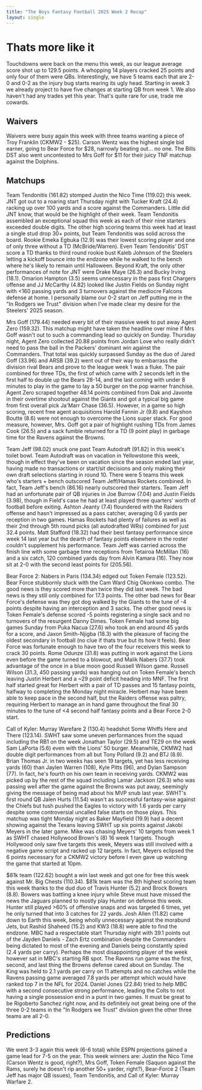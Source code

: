 ```yaml
---
title: "The Boys Fantasy Football 2025 Week 2 Recap"
layout: single
---
```


# Thats more like it

Touchdowns were back on the menu this week, as our league average score shot up to 129.5 points. A whopping 14 players cracked 25 points and only four of them were QBs. Interestingly, we have 5 teams each that are 2-0 and 0-2 as the injury bug starts rearing its ugly head. Starting in week 3 we already project to have five changes at starting QB from week 1. We also haven't had any trades yet this year. That's quite rare for use, trade me cowards.

## Waivers

Waivers were busy again this week with three teams wanting a piece of Troy Franklin (CKMW2 - $25). Carson Wentz was the highest single bid earner, going to Bear Force for $28, narrowly beating out... no one. The Bills DST also went uncontested to Mrs Goff for $11 for their juicy TNF matchup against the Dolphins.


## Matchups

Team Tendonitis (161.82) stomped Justin the Nico Time (119.02) this week. JNT got out to a roaring start Thursday night with Tucker Kraft (24.4) racking up over 100 yards and a score against the Commanders. Little did JNT know, that would be the highlight of their week. Team Tendonitis assembled an exceptional squad this week as each of their nine starters exceeded double digits. The other high scoring teams this week had at least a single stud drop 30+ points, but Team Tendonitis was solid across the board. Rookie Emeka Egbuka (12.9) was their lowest scoring player and one of only three without a TD (McBride/Warren). Even Team Tendonitis' DST score a TD thanks to third round rookie bust Kaleb Johnson of the Steelers letting a kickoff bounce into the endzone while he walked to the bench where he's likely to remain until Halloween. Beyond Kraft, the only other performances of note for JNT were Drake Maye (26.3) and Bucky Irving (18.1). Omarion Hampton (3.5) seems unnecessary in the pass first Chargers offense and JJ McCarthy (4.82) looked like Justin Fields on Sunday night with <160 passing yards and 3 turnovers against the mediocre Falcons defense at home. I personally blame our 0-2 start on Jeff putting me in the "In Rodgers we Trust" division when I've made clear my desire for the Steelers' 2025 season.

Mrs Goff (179.44) needed every bit of their massive week to put away Agent Zero (159.32). This matchup might have taken the headline over mine if Mrs Goff wasn't out to such a commanding lead so quickly on Sunday. Thursday night, Agent Zero collected 20.88 points from Jordan Love who really didn't need to pass the ball in the Packers' dominant win against the Commanders. That total was quickly surpassed Sunday as the duo of Jared Goff (33.96) and ARSB (39.2) went out of their way to embarrass the division rival Bears and prove to the league week 1 was a fluke. The pair combined for three TDs, the first of which came with 2 seconds left in the first half to double up the Bears 28-14, and the last coming with under 8 minutes to play in the game to lay a 50 burger on the pop warner franchise. Agent Zero scraped together 48.14 points combined from Dak and Javonte in their overtime shootout against the Giants and got a typical big game from first overall pick Ja'Marr Chase (36.5). However, in a game so high scoring, recent free agent acquisitions Harold Fannin Jr (9.8) and Kayshon Boutte (8.6) were not enough to overcome the Lions super stack. For good measure, however, Mrs. Goff got a pair of highlight rushing TDs from James Cook (26.5) and a sack fumble returned for a TD (9 point play) in garbage time for the Ravens against the Browns. 

Team Jeff (98.02) snuck one past Team Autodraft (91.82) in this week's toilet bowl. Team Autodraft was on vacation in Yellowstone this week, though in effect they've been on vacation since the season ended last year, having made no transactions or start/sit decisions and only making their own draft selections starting in round 10. There were 5 teams this week who's starters + bench outscored Team Jeff/Hamas Rockets combined. In fact, Team Jeff's bench (86.16) nearly outscored their starters. Team Jeff had an unfortunate pair of QB injuries in Joe Burrow (7.04) and Justin Fields (3.98), though in Field's case he had at least played three quarters' worth of football before exiting. Ashton Jeanty (7.4) floundered with the Raiders offense and hasn't impressed as a pass catcher, averaging 0.6 yards per reception in two games. Hamas Rockets had plenty of failures as well as their 2nd through 5th round picks (all autodrafted WRs) combined for just 32.4 points. Matt Stafford (18.32) had their best fantasy performance since week 14 last year but the dearth of fantasy points elsewhere in the roster couldn't supplement his performance. Team Jeff was carried across the finish line with some garbage time receptions from Tetairoa McMillan (16) and a six catch, 120 combined yards day from Alvin Kamara (16). They now sit at 2-0 with the second least points for (205.56).

Bear Force 2: Nabers in Paris (134.34) edged out Token Female (123.52). Bear Force stubbornly stuck with the Cam Ward Chig Okonkwo combo. The good news is they scored more than twice they did last week. The bad news is they still only combined for 17.3 points. The other bad news for Bear Force's defense was they got dog walked by the Giants to the tune of -4 points despite having an interception and 3 sacks. The other good news is Token Female's defense scored -5 points registering a single sack and no turnovers of the resurgent Danny Dimes. Token Female had some big games Sunday from Puka Nacua (27.6) who took an end around 45 yards for a score, and Jaxon Smith-Njigba (18.3) with the pleasure of facing the oldest secondary in football (no clue if thats true but its how it feels). Bear Force was fortunate enough to have two of the four receivers this week to crack 30 points. Rome Odunze (31.8) was putting in work against the Lions even before the game turned to a blowout, and Malik Nabers (37.7) took advantage of the once in a blue moon good Russell Wilson game. Russell Wilson (31.3, 450 passing yards) was hanging out on Token Female's bench leaving Justin Herbert and a ~29 point deficit heading into MNF. The first half started great for Herbert with a pair of TD passes and 15 fantasy points, halfway to completing the Monday night miracle. Herbert may have been able to keep pace in the second half, but the Raiders offense was paltry, requiring Herbert to manage an in hand game throughout the final 30 minutes to the tune of <4 second half fantasy points and a Bear Force 2-0 start.

Call of Kyler: Murray Warefare 2 (130.4) headshot Some Whiffs Here and There (123.14). SWHT saw some uneven performances from the squad including the RB1 on the week Jonathan Taylor (29.5) and TE29 on the week Sam LaPorta (5.6) even with the Lions' 50 burger. Meanwhile, CKMW2 had double digit performances from all but Tony Pollard (9.2) and BTJ (8.9). Brian Thomas Jr. in two weeks has seen 19 targets, yet has less receiving yards (60) than Jaylen Warren (108), Kyle Pitts (96), and Dylan Sampson (77). In fact, he's fourth on his own team in receiving yards. CKMW2 was picked up by the rest of the squad including Lamar Jackson (26.3) who was passing well after the game against the Browns was put away, seemingly giving the message of being mad about his MVP snub last year. SWHT's first round QB Jalen Hurts (11.54) wasn't as successful fantasy-wise against the Chiefs but tush pushed the Eagles to victory with 1.6 yards per carry despite some controversial uncalled false starts on those plays. This matchup was tight Monday night as Baker Mayfield (19.9) had a decent showing against the Texans leaving SWHT up six points against Jakobi Meyers in the later game. Mike was chasing Meyers' 10 targets from week 1 as SWHT chased Hollywood Brown's (8) 16 week 1 targets. Though Hollywood only saw five targets this week, Meyers was still involved with a negative game script and racked up 12 targets. In fact, Meyers eclipsed the 6 points necessary for a CKMW2 victory before I even gave up watching the game that started at 10pm.

$81k team (122.62) bought a win last week and got one for free this week against Mr. Big Chests (110.34).  $81k team was the 8th highest scoring team this week thanks to the dud duo of Travis Hunter (5.2) and Brock Bowers (8.8). Bowers was battling a knee injury while Steve must have missed the news the Jaguars planned to mostly play Hunter on defense this week. Hunter still played >60% of offensive snaps and was targeted 6 times, yet he only turned that into 3 catches for 22 yards. Josh Allen (11.82) came down to Earth this week, being wholly unnecessary against the morabund Jets, but Rashid Shaheed (15.2) and KW3 (18.8) were able to find the endzone. MBC had a respectable start Thursday night with 39.1 points out of the Jayden Daniels - Zach Ertz combination despite the Commanders being dictated to most of the evening and Daniels being constantly spied (2.4 yards per carry). Perhaps the most disappointing player of the week however sat in MBC's starting RB spot. The Ravens run game was the first, second, and last thing the Browns defense cared about on Sunday. The King was held to 2.1 yards per carry on 11 attempts and no catches while the Ravens passing game averaged 7.8 yards per attempt which would have ranked top 7 in the NFL for 2024. Daniel Jones (22.84) tried to help MBC with a second consecutive strong performance, leading the Colts to not having a single possession end in a punt in two games. It must be great to be Rigoberto Sanchez right now, and its definitely not great being one of the three 0-2 teams in the "In Rodgers we Trust" division given the other three teams are all 2-0.

## Predictions

We went 3-3 again this week (6-6 total) while ESPN projections gained a game lead for 7-5 on the year. This week winners are: Justin the Nico Time (Carson Wentz is good, right?), Mrs Goff, Token Female (Saquon against the Rams, surely he doesn't rip another 50+ yarder, right?), Bear-Force 2 (Team Jeff has major QB issues), Team Tendonitis, and Call of Kyler: Murray Warfare 2.

